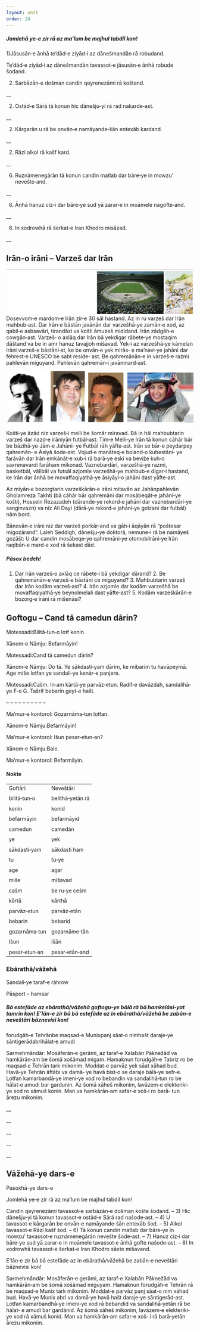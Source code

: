 ```yaml
---
layout: unit
order: 24 
---
```





##### Jomlehā ye‐e zir rā az ma’lum be majhul tabdil kon!

1)Jāsusān‐e ānhā te’dād‐e ziyād‐i az dānešmandān rā robudand.

Te’dād‐e ziyād‐i az dānešmandān tavassot‐e jāsusān‐e ānhā robude šodand.

2)  Sarbāzān‐e došman candin qeyrenezāmi rā koštand.

\_\_

2)  Ostād‐e Sārā tā konun hic dānešju‐yi rā rad nakarde‐ast.

\_\_

2)  Kārgarān u rā be onvān‐e namāyande‐šān entexāb kardand.

\_\_

2)  Rāzi alkol rā kašf kard.

\_\_

6)  Ruznāmenegārān tā konun candin matlab dar bāre‐ye in mowzu’     nevešte‐and.

\_\_

6)  Ānhā hanuz ciz‐i dar bāre‐ye sud yā zarar‐e in moāmele nagofte‐and.

\_\_

6)  In xodrowhā rā šerkat‐e Iran Khodro misāzad.

\_\_

## Irān‐o irāni – Varzeš dar Irān

![   Tasvir·e 18: Varzešgāh‐e Āzādi, Tehrān | Cowgān, az Behzād](Pictures/10000000000006040000016F21FA1B75A6CFC027.jpg)Dosevvom‐e mardom‐e Irān zir‐e 30 sāl hastand. Az in ru varzeš dar Irān mahbub‐ast. Dar Irān‐e bāstān javānān dar varzešhā‐ye zamān‐e xod, az qabil‐e asbsavāri, tirandāzi va košti āmuzeš mididand. Irān zādgāh‐e cowgān‐ast. Varzeš‐ o axlāq dar Irān bā yekdigar rābete‐ye mostaqim dāštand va be in amr hanuz tavajjoh mišavad. Yek‐i az varzešhā‐ye kāmelan irāni varzeš‐e bāstāni‐st, ke be onvān‐e yek mirās‐ e ma’navi‐ye jahāni dar fehrest‐e UNESCO be sabt reside‐ ast. Be qahremānān‐e in varzeš‐e razmi pahlevān miguyand. Pahlevān qahremān‐i javānmard‐ast.

![   Tasvir·e 19: Az cap be rāst: Takhti, Rezazadeh, Dayi va Seddigh](Pictures/1000000000000314000000F2B7DA788687DCE180.jpg)Košti‐ye āzād niz varzeš‐i melli be šomār miravad. Bā in hāl mahbubtarin varzeš dar nazd‐e irāniyān futbāl‐ast. Tim‐e Melli‐ye Irān tā konun cāhār bār be bāzihā‐ye Jām‐e Jahāni‐ ye Futbāl rāh yāfte‐ast. Irān se bār‐e peydarpey qahremān‐ e Āsiyā šode‐ast. Vojud‐e manāteq‐e boland‐o kuhestāni‐ ye farāvān dar Irān emkānāt‐e xub‐i rā barā‐ye eski va beviže kuh‐o saxrenavardi farāham mikonad. Vaznebardāri, varzešhā‐ye razmi, basketbāl, vālibāl va futsāl azjomle varzešhā‐ye mahbub‐e digar‐i hastand, ke Irān dar ānhā be movaffaqiyathā‐ye āsiyāyi‐o jahāni dast yāfte‐ast.

Az miyān‐e bozorgtarin varzeškārān‐e irāni mitavān az Jahānpahlevān Gholamreza Takhti (bā cāhār bār qahremāni dar mosābeqāt‐e jahāni‐ye košti), Hossein Rezazadeh (dārande‐ye rekord‐e jahāni dar vaznebardāri‐ye sanginvazn) va niz Ali Dayi (dārā‐ye rekord‐e jahāni‐ye golzani dar futbāl) nām bord.

Bānovān‐e irāni niz dar varzeš porkār‐and va gāh‐i āqāyān rā “poštesar migozārand”. Laleh Seddigh, dānešju‐ye doktorā, nemune‐i rā be namāyeš gozāšt: U dar candin mosābeqe‐ye qahremāni‐ye otomobilrāni‐ye Irān raqibān‐e mard‐e xod rā šekast dād.

##### Pāsox bedeh!

1.  Dar Irān varzeš‐o axlāq ce rābete‐i bā yekdigar dārand? 2.  Be qahremānān‐e varzeš‐e bāstāni ce miguyand? 3.  Mahbubtarin varzeš dar Irān kodām varzeš‐ast? 4.  Irān azjomle dar kodām varzešhā be movaffaqiyathā‐ye beynolmelali     dast yāfte‐ast? 5.  Kodām varzeškārān‐e bozorg‐e irāni rā mišenāsi?

## Goftogu – Cand tā camedun dārin?

Motessadi:Bilitā‐tun‐o lotf konin.

Xānom‐e Nāmju: Befarmāyin!

Motessadi:Cand tā camedun dārin?

Xānom‐e Nāmju: Do tā. Ye sākdasti‐yam dārim, ke mibarim tu havāpeymā. Age miše lotfan ye sandali‐ye kenār‐e panjere.

Motessadi:Cašm. In‐am kārtā‐ye parvāz‐etun. Radif‐e davāzdah, sandalihā‐ye F‐o G. Tašrif bebarin geyt‐e hašt.

– – – – – – – – – –

Ma’mur‐e kontorol: Gozarnāma‐tun lotfan.

Xānom‐e Nāmju:Befarmāyin!

Ma’mur‐e kontorol: Išun pesar‐etun‐an?

Xānom‐e Nāmju:Bale.

Ma’mur‐e kontorol: Befarmāyin.

#### Nokte

|               |                  |
|-------------|---------------- |
| Goftāri       | Neveštāri        |
|               |                  |
| bilitā‐tun‐o  | belithā‐yetān rā |
|               |                  |
| konin         | konid            |
|               |                  |
| befarmāyin    | befarmāyid       |
|               |                  |
| camedun       | camedān          |
|               |                  |
| ye            | yek              |
|               |                  |
| sākdasti‐yam  | sākdasti ham     |
|               |                  |
| tu            | tu‐ye            |
|               |                  |
| age           | agar             |
|               |                  |
| miše          | mišavad          |
|               |                  |
| cašm          | be ru‐ye cešm    |
|               |                  |
| kārtā         | kārthā           |
|               |                  |
| parvāz‐etun   | parvāz‐etān      |
|               |                  |
| bebarin       | bebarid          |
|               |                  |
| gozarnāma‐tun | gozarnāme‐tān    |
|               |                  |
| Išun          | išān             |
|               |                  |
| pesar‐etun‐an | pesar‐etān‐and   |

### Ebārathā/vāžehā

Sandali‐ye taraf‐e rāhrow

Pāsport – hamsar

##### Bā estefāde az ebārathā/vāžehā goftogu‐ye bālā rā bā hamkelāsi‐yat tamrin kon! E’lān‐e zir bā bā estefāde az in ebārathā/vāžehā be zabān‐e neveštāri bāznevisi kon!

forudgāh‐e Tehrānbe maqsad‐e Munixpanj sāat‐o nimhašt daraje‐ye sāntigerādabrihālat‐e amudi

Sarmehmāndār: Mosāferān‐e gerāmi, az taraf‐e Xalabān Pāknežād va hamkārān‐am be šomā xošāmad migam. Hamaknun forudgāh‐e Tabriz ro be maqsad‐e Tehrān tark mikonim. Moddat‐e parvāz yek sāat xāhad bud. Havā‐ye Tehrān āftābi va damā‐ ye havā bist‐o se daraje bālā‐ye sefr‐e. Lotfan kamarbandā‐ye imeni‐ye xod ro bebandin va sandalihā‐tun ro be hālat‐e amudi bar gardunin. Az šomā xāheš mikonim, lavāzem‐e elekteriki‐ye xod ro xāmuš konin. Man va hamkārān‐am safar‐e xoš‐i ro barā‐ tun ārezu mikonim.

\_\_

\_\_

\_\_

\_\_

\_\_

## Vāžehā-ye dars-e 

Pasoxhā-ye dars-e 

Jomlehā ye‐e zir rā az ma’lum be majhul tabdil kon!

Candin qeyrenezāmi tavassot‐e sarbāzān‐e došman košte šodand. – 3) Hic dānešju‐yi tā konun tavassot‐e ostād‐e Sārā rad našode‐ast. – 4) U tavassot‐e kārgarān be onvān‐e namāyande‐šān entexāb šod. – 5) Alkol tavassot‐e Rāzi kašf šod. – 6) Tā konun candin matlab dar bāre‐ye in mowzu’ tavassot‐e ruznāmenegārān nevešte šode‐ast. – 7) Hanuz ciz‐i dar bāre‐ye sud yā zarar‐e in moāmele tavassot‐e ānhā gofte našode‐ast. – 8) In xodrowhā tavassot‐e šerkat‐e Iran Khodro sāxte mišavand.

E’lān‐e zir bā bā estefāde az in ebārathā/vāžehā be zabān‐e neveštāri bāznevisi kon!

Sarmehmāndār: Mosāferān‐e gerāmi, az taraf‐e Xalabān Pāknežād va hamkārān‐am be šomā xošāmad miguyam. Hamaknun forudgāh‐e Tehrān rā be maqsad‐e Munix tark mikonim. Moddat‐e parvāz panj sāat‐o nim xāhad bud. Havā‐ye Munix abri va damā‐ye havā hašt daraje‐ye sāntigerād‐ast. Lotfan kamarbandhā‐ye imeni‐ye xod rā bebandid va sandalihā‐yetān rā be hālat‐ e amudi bar gardānid. Az šomā xāheš mikonim, lavāzem‐e elekteriki‐ye xod rā xāmuš konid. Man va hamkārān‐am safar‐e xoš‐ i rā barā‐yetān ārezu mikonim.

